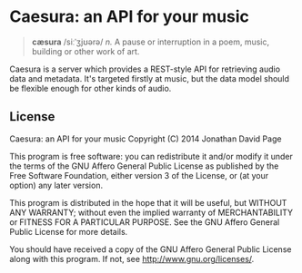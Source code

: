 Caesura: an API for your music
==============================

> **cæsura** /siːˈʒjʊərə/ *n.* A pause or interruption in a poem, music,
> building or other work of art.

Caesura is a server which provides a REST-style API for retrieving audio data
and metadata. It's targeted firstly at music, but the data model should be
flexible enough for other kinds of audio.

License
-------

Caesura: an API for your music
Copyright (C) 2014 Jonathan David Page

This program is free software: you can redistribute it and/or modify
it under the terms of the GNU Affero General Public License as published by
the Free Software Foundation, either version 3 of the License, or
(at your option) any later version.

This program is distributed in the hope that it will be useful,
but WITHOUT ANY WARRANTY; without even the implied warranty of
MERCHANTABILITY or FITNESS FOR A PARTICULAR PURPOSE.  See the
GNU Affero General Public License for more details.

You should have received a copy of the GNU Affero General Public License
along with this program.  If not, see <http://www.gnu.org/licenses/>.
